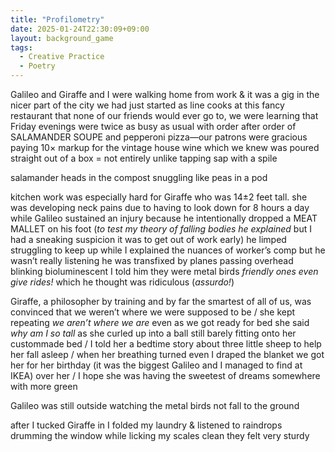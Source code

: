 ```yaml
---
title: "Profilometry"
date: 2025-01-24T22:30:09+09:00
layout: background_game
tags:
  - Creative Practice
  - Poetry
---
```



Galileo and Giraffe and I were walking home from work & it was a gig in the nicer part of the city we had just started as line cooks at this fancy restaurant that none of our friends would ever go to, we were learning that Friday evenings were twice as busy as usual with order after order of SALAMANDER SOUPE and pepperoni pizza—our patrons were gracious paying 10× markup for the vintage house wine 
which we knew was poured straight out of a box = not entirely unlike tapping sap with a spile


salamander heads in the compost snuggling like peas in a pod


kitchen work was especially hard for Giraffe who was 14±2 feet tall. she was developing neck pains due to having to look down for 8 hours a day while Galileo sustained an injury because he intentionally dropped a MEAT MALLET on his foot (*to test my theory of falling bodies he explained* but I had a sneaking suspicion it was to get out of work early) he limped struggling to keep up while I explained the nuances of worker’s comp
but he wasn’t really listening he was transfixed by planes passing overhead blinking bioluminescent
I told him they were metal birds *friendly ones even give rides!*
which he thought was ridiculous (*assurdo!*)


Giraffe, a philosopher by training and by far the smartest of all of us, was convinced that we weren’t where we were supposed to be / she kept repeating *we aren’t where we are* even as we got ready for bed she said *why am I so tall* as she curled up into a ball still barely fitting onto her custommade bed / I told her a bedtime story about three little sheep to help her fall asleep / when her breathing turned even I draped the blanket we got her for her birthday (it was the biggest Galileo and I managed to find at IKEA) over her / I hope she was having the sweetest of dreams somewhere with more green


Galileo was still outside watching the metal birds not fall to the ground


after I tucked Giraffe in I folded my laundry
& listened to raindrops drumming the window while licking my scales clean 
they felt very sturdy
